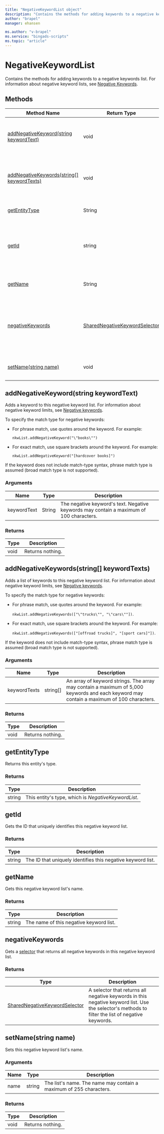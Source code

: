 ```yaml
---
title: "NegativeKeywordList object"
description: "Contains the methods for adding keywords to a negative keywords list."
author: "brapel"
manager: ehansen

ms.author: "v-brapel"
ms.service: "bingads-scripts"
ms.topic: "article"
---
```


# NegativeKeywordList

Contains the methods for adding keywords to a negative keywords list. For information about negative keyword lists, see [Negative Keywords](/bingads/guides/entity-hierarchy-limits#negativekeywords).

## Methods
|Method Name|Return Type|Description|
|-|-|-
[addNegativeKeyword(string keywordText)](#addnegativekeyword-string-keywordtext-)|void|Adds a keyword to this negative keywords list.
[addNegativeKeywords(string[] keywordTexts)](#addnegativekeywords-string-keywordtexts-)|void|Adds a list of keywords to this negative keywords list.
[getEntityType](#getentitytype)|String|Gets this entity's type.
[getId](#getid)|string|Gets the ID that uniquely identifies this negative keyword list.
[getName](#getname)|String|Gets this negative keyword list's name.
[negativeKeywords](#negativekeywords)|[SharedNegativeKeywordSelector](./SharedNegativeKeywordSelector.md)|Gets a [selector](../concepts/selectors.md) that returns all negative keywords in this negative keyword list.
[setName(string name)](#setname-string-name-)|void|Sets this negative keyword list's name.


## <a name="addnegativekeyword-string-keywordtext-"></a>addNegativeKeyword(string keywordText)
Adds a keyword to this negative keyword list. For information about negative keyword limits, see [Negative keywords](/bingads/guides/entity-hierarchy-limits#negativekeywords). 

To specify the match type for negative keywords:

- For phrase match, use quotes around the keyword. For example:  
  
  `nkwList.addNegativeKeyword("\"books\"")`  
  
- For exact match, use square brackets around the keyword. For example:  
  
  `nkwList.addNegativeKeyword("[hardcover books]")`

If the keyword does not include match-type syntax, phrase match type is assumed (broad match type is not supported).

### Arguments
|Name|Type|Description|
|-|-|-
keywordText|String|The negative keyword's text. Negative keywords may contain a maximum of 100 characters. 

### Returns
|Type|Description|
|-|-
void|Returns nothing.


## <a name="addnegativekeywords-string-keywordtexts-"></a>addNegativeKeywords(string[] keywordTexts)
Adds a list of keywords to this negative keyword list. For information about negative keyword limits, see [Negative keywords](/bingads/guides/entity-hierarchy-limits#negativekeywords).

To specify the match type for negative keywords:

- For phrase match, use quotes around the keyword. For example:  
  
  `nkwList.addNegativeKeywords(["\"trucks\"", "\"cars\""])`.  
  
- For exact match, use square brackets around the keyword. For example:  
  
  `nkwList.addNegativeKeywords(["[offroad trucks]", "[sport cars]"])`.

If the keyword does not include match-type syntax, phrase match type is assumed (broad match type is not supported).

### Arguments
|Name|Type|Description|
|-|-|-
keywordTexts|string[]|An array of keyword strings. The array may contain a maximum of 5,000 keywords and each keyword may contain a maximum of 100 characters.

### Returns
|Type|Description|
|-|-
void|Returns nothing.


## <a name="getentitytype"></a>getEntityType
Returns this entity's type. 

### Returns
|Type|Description|
|-|-
string|This entity's type, which is *NegativeKeywordList*.


## <a name="getid"></a>getId
Gets the ID that uniquely identifies this negative keyword list.

### Returns
|Type|Description|
|-|-
string|The ID that uniquely identifies this negative keyword list.


## <a name="getname"></a>getName
Gets this negative keyword list's name.

### Returns
|Type|Description|
|-|-
string|The name of this negative keyword list.


## <a name="negativekeywords"></a>negativeKeywords

Gets a [selector](../concepts/selectors.md) that returns all negative keywords in this negative keyword list. 

### Returns

|Type|Description|
|-|-
[SharedNegativeKeywordSelector](./SharedNegativeKeywordSelector.md)|A selector that returns all negative keywords in this negative keyword list. Use the selector's methods to filter the list of negative keywords.


## <a name="setname-string-name-"></a>setName(string name)
Sets this negative keyword list's name.

### Arguments
|Name|Type|Description|
|-|-|-
name|string|The list's name. The name may contain a maximum of 255 characters.

### Returns
|Type|Description|
|-|-
void|Returns nothing.

